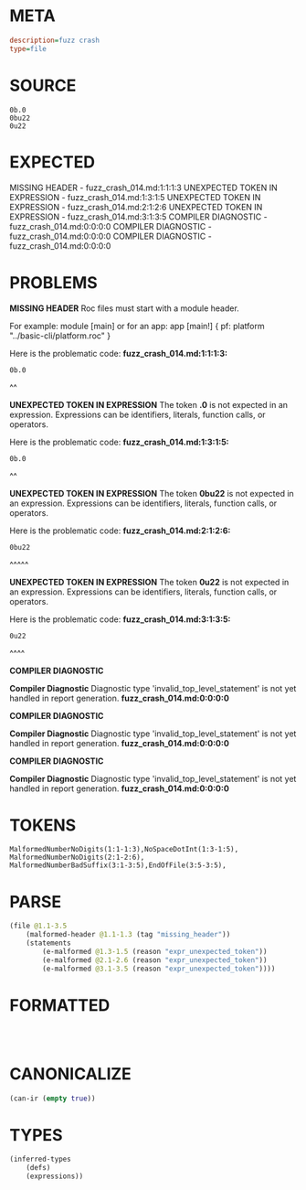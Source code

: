 # META
~~~ini
description=fuzz crash
type=file
~~~
# SOURCE
~~~roc
0b.0
0bu22
0u22
~~~
# EXPECTED
MISSING HEADER - fuzz_crash_014.md:1:1:1:3
UNEXPECTED TOKEN IN EXPRESSION - fuzz_crash_014.md:1:3:1:5
UNEXPECTED TOKEN IN EXPRESSION - fuzz_crash_014.md:2:1:2:6
UNEXPECTED TOKEN IN EXPRESSION - fuzz_crash_014.md:3:1:3:5
COMPILER DIAGNOSTIC - fuzz_crash_014.md:0:0:0:0
COMPILER DIAGNOSTIC - fuzz_crash_014.md:0:0:0:0
COMPILER DIAGNOSTIC - fuzz_crash_014.md:0:0:0:0
# PROBLEMS
**MISSING HEADER**
Roc files must start with a module header.

For example:
        module [main]
or for an app:
        app [main!] { pf: platform "../basic-cli/platform.roc" }

Here is the problematic code:
**fuzz_crash_014.md:1:1:1:3:**
```roc
0b.0
```
^^


**UNEXPECTED TOKEN IN EXPRESSION**
The token **.0** is not expected in an expression.
Expressions can be identifiers, literals, function calls, or operators.

Here is the problematic code:
**fuzz_crash_014.md:1:3:1:5:**
```roc
0b.0
```
  ^^


**UNEXPECTED TOKEN IN EXPRESSION**
The token **0bu22** is not expected in an expression.
Expressions can be identifiers, literals, function calls, or operators.

Here is the problematic code:
**fuzz_crash_014.md:2:1:2:6:**
```roc
0bu22
```
^^^^^


**UNEXPECTED TOKEN IN EXPRESSION**
The token **0u22** is not expected in an expression.
Expressions can be identifiers, literals, function calls, or operators.

Here is the problematic code:
**fuzz_crash_014.md:3:1:3:5:**
```roc
0u22
```
^^^^


**COMPILER DIAGNOSTIC**

**Compiler Diagnostic**
Diagnostic type 'invalid_top_level_statement' is not yet handled in report generation.
**fuzz_crash_014.md:0:0:0:0**

**COMPILER DIAGNOSTIC**

**Compiler Diagnostic**
Diagnostic type 'invalid_top_level_statement' is not yet handled in report generation.
**fuzz_crash_014.md:0:0:0:0**

**COMPILER DIAGNOSTIC**

**Compiler Diagnostic**
Diagnostic type 'invalid_top_level_statement' is not yet handled in report generation.
**fuzz_crash_014.md:0:0:0:0**

# TOKENS
~~~zig
MalformedNumberNoDigits(1:1-1:3),NoSpaceDotInt(1:3-1:5),
MalformedNumberNoDigits(2:1-2:6),
MalformedNumberBadSuffix(3:1-3:5),EndOfFile(3:5-3:5),
~~~
# PARSE
~~~clojure
(file @1.1-3.5
	(malformed-header @1.1-1.3 (tag "missing_header"))
	(statements
		(e-malformed @1.3-1.5 (reason "expr_unexpected_token"))
		(e-malformed @2.1-2.6 (reason "expr_unexpected_token"))
		(e-malformed @3.1-3.5 (reason "expr_unexpected_token"))))
~~~
# FORMATTED
~~~roc



~~~
# CANONICALIZE
~~~clojure
(can-ir (empty true))
~~~
# TYPES
~~~clojure
(inferred-types
	(defs)
	(expressions))
~~~
